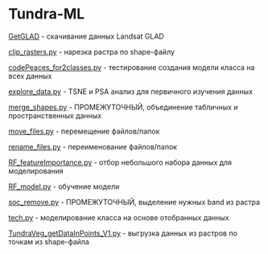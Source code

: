 # Tundra-ML


[GetGLAD](https://github.com/Stasyadlb/Get_Glad/) - скачивание данных Landsat GLAD

[clip_rasters.py](https://github.com/Stasyadlb/Tundra-ML/blob/main/clip_rasters.py) - нарезка растра по shape-файлу

[codePeaces_for2classes.py](https://github.com/Stasyadlb/Tundra-ML/blob/main/codePeaces_for2classes.py) - тестирование создания модели класса на всех данных

[explore_data.py](https://github.com/Stasyadlb/Tundra-ML/blob/main/explore_data.py) - TSNE и PSA анализ для первичного изучения данных

[merge_shapes.py](https://github.com/Stasyadlb/Tundra-ML/blob/main/merge_shapes.py) - ПРОМЕЖУТОЧНЫЙ, объединение табличных и пространственных данных 

[move_files.py](https://github.com/Stasyadlb/Tundra-ML/blob/main/move_files.py) - перемещение файлов/папок

[rename_files.py](https://github.com/Stasyadlb/Tundra-ML/blob/main/rename_files.py) - переименование файлов/папок

[RF_featureImportance.py](https://github.com/Stasyadlb/Tundra-ML/blob/main/RF_featureImportance.py) - отбор небольшого набора данных для моделирования

[RF_model.py](https://github.com/Stasyadlb/Tundra-ML/blob/main/RF_model.py) - обучение модели

[soc_remove.py](https://github.com/Stasyadlb/Tundra-ML/blob/main/soc_remove.py) - ПРОМЕЖУТОЧНЫЙ, выделение нужных band из растра

[tech.py](https://github.com/Stasyadlb/Tundra-ML/blob/main/tech.py) - моделирование класса на основе отобранных данных

[TundraVeg_getDataInPoints_V1.py](https://github.com/Stasyadlb/Tundra-ML/blob/main/TundraVeg_getDataInPoints_V1.py) - выгрузка данных из растров по точкам из shape-файла
